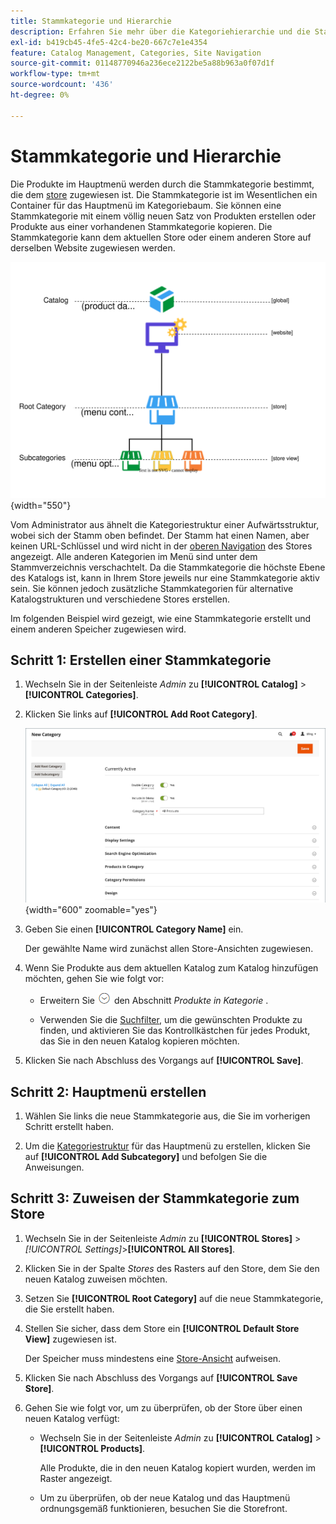 ```yaml
---
title: Stammkategorie und Hierarchie
description: Erfahren Sie mehr über die Kategoriehierarchie und die Stammkategorie, die als Container für das Hauptmenü in der Kategoriestruktur fungiert.
exl-id: b419cb45-4fe5-42c4-be20-667c7e1e4354
feature: Catalog Management, Categories, Site Navigation
source-git-commit: 01148770946a236ece2122be5a88b963a0f07d1f
workflow-type: tm+mt
source-wordcount: '436'
ht-degree: 0%

---
```


# Stammkategorie und Hierarchie

Die Produkte im Hauptmenü werden durch die Stammkategorie bestimmt, die dem [store](../stores-purchase/stores.md#add-stores) zugewiesen ist. Die Stammkategorie ist im Wesentlichen ein Container für das Hauptmenü im Kategoriebaum. Sie können eine Stammkategorie mit einem völlig neuen Satz von Produkten erstellen oder Produkte aus einer vorhandenen Stammkategorie kopieren. Die Stammkategorie kann dem aktuellen Store oder einem anderen Store auf derselben Website zugewiesen werden.

![Kataloghierarchiediagramm](./assets/catalog-hierarchy-scope.svg){width="550"}

Vom Administrator aus ähnelt die Kategoriestruktur einer Aufwärtsstruktur, wobei sich der Stamm oben befindet. Der Stamm hat einen Namen, aber keinen URL-Schlüssel und wird nicht in der [oberen Navigation](navigation-top.md) des Stores angezeigt. Alle anderen Kategorien im Menü sind unter dem Stammverzeichnis verschachtelt. Da die Stammkategorie die höchste Ebene des Katalogs ist, kann in Ihrem Store jeweils nur eine Stammkategorie aktiv sein. Sie können jedoch zusätzliche Stammkategorien für alternative Katalogstrukturen und verschiedene Stores erstellen.

Im folgenden Beispiel wird gezeigt, wie eine Stammkategorie erstellt und einem anderen Speicher zugewiesen wird.

## Schritt 1: Erstellen einer Stammkategorie

1. Wechseln Sie in der Seitenleiste _Admin_ zu **[!UICONTROL Catalog]** > **[!UICONTROL Categories]**.

1. Klicken Sie links auf **[!UICONTROL Add Root Category]**.

   ![Neue Stammkategorie](./assets/category-root-ee.png){width="600" zoomable="yes"}

1. Geben Sie einen **[!UICONTROL Category Name]** ein.

   Der gewählte Name wird zunächst allen Store-Ansichten zugewiesen.

1. Wenn Sie Produkte aus dem aktuellen Katalog zum Katalog hinzufügen möchten, gehen Sie wie folgt vor:

   - Erweitern Sie ![Erweiterungsauswahl](../assets/icon-display-expand.png) den Abschnitt _Produkte in Kategorie_ .

   - Verwenden Sie die [Suchfilter](../getting-started/admin-grid-controls.md), um die gewünschten Produkte zu finden, und aktivieren Sie das Kontrollkästchen für jedes Produkt, das Sie in den neuen Katalog kopieren möchten.

1. Klicken Sie nach Abschluss des Vorgangs auf **[!UICONTROL Save]**.

## Schritt 2: Hauptmenü erstellen

1. Wählen Sie links die neue Stammkategorie aus, die Sie im vorherigen Schritt erstellt haben.

1. Um die [Kategoriestruktur](category-create.md) für das Hauptmenü zu erstellen, klicken Sie auf **[!UICONTROL Add Subcategory]** und befolgen Sie die Anweisungen.

## Schritt 3: Zuweisen der Stammkategorie zum Store

1. Wechseln Sie in der Seitenleiste _Admin_ zu **[!UICONTROL Stores]** > _[!UICONTROL Settings]_>**[!UICONTROL All Stores]**.

1. Klicken Sie in der Spalte _Stores_ des Rasters auf den Store, dem Sie den neuen Katalog zuweisen möchten.

1. Setzen Sie **[!UICONTROL Root Category]** auf die neue Stammkategorie, die Sie erstellt haben.

1. Stellen Sie sicher, dass dem Store ein **[!UICONTROL Default Store View]** zugewiesen ist.

   Der Speicher muss mindestens eine [Store-Ansicht](../stores-purchase/store-views.md) aufweisen.

1. Klicken Sie nach Abschluss des Vorgangs auf **[!UICONTROL Save Store]**.

1. Gehen Sie wie folgt vor, um zu überprüfen, ob der Store über einen neuen Katalog verfügt:

   - Wechseln Sie in der Seitenleiste _Admin_ zu **[!UICONTROL Catalog]** > **[!UICONTROL Products]**.

     Alle Produkte, die in den neuen Katalog kopiert wurden, werden im Raster angezeigt.

   - Um zu überprüfen, ob der neue Katalog und das Hauptmenü ordnungsgemäß funktionieren, besuchen Sie die Storefront.
